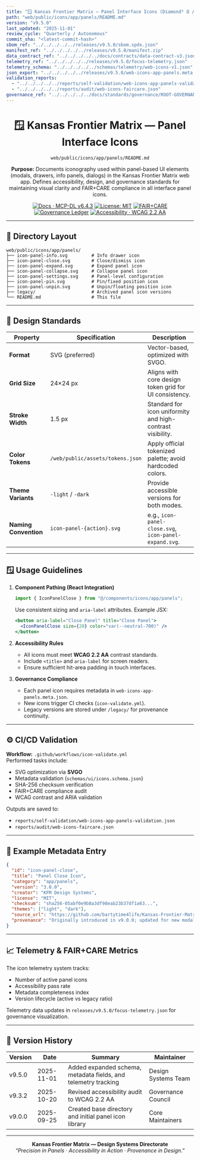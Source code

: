 ```yaml
---
title: "🪟 Kansas Frontier Matrix — Panel Interface Icons (Diamond⁹ Ω / Crown∞Ω Ultimate Certified)"
path: "web/public/icons/app/panels/README.md"
version: "v9.5.0"
last_updated: "2025-11-01"
review_cycle: "Quarterly / Autonomous"
commit_sha: "<latest-commit-hash>"
sbom_ref: "../../../../../releases/v9.5.0/sbom.spdx.json"
manifest_ref: "../../../../../releases/v9.5.0/manifest.zip"
data_contract_ref: "../../../../../docs/contracts/data-contract-v3.json"
telemetry_ref: "../../../../../releases/v9.5.0/focus-telemetry.json"
telemetry_schema: "../../../../../schemas/telemetry/web-icons-v1.json"
json_export: "../../../../../releases/v9.5.0/web-icons-app-panels.meta.json"
validation_reports:
  - "../../../../../reports/self-validation/web-icons-app-panels-validation.json"
  - "../../../../../reports/audit/web-icons-faircare.json"
governance_ref: "../../../../../docs/standards/governance/ROOT-GOVERNANCE.md"
---
```


<div align="center">

# 🪟 Kansas Frontier Matrix — **Panel Interface Icons**
`web/public/icons/app/panels/README.md`

**Purpose:** Documents iconography used within panel-based UI elements (modals, drawers, info panels, dialogs) in the Kansas Frontier Matrix web app. Defines accessibility, design, and governance standards for maintaining visual clarity and FAIR+CARE compliance in all interface panel icons.

[![Docs · MCP-DL v6.4.3](https://img.shields.io/badge/Docs-MCP--DL%20v6.4.3-blue)](../../../../../docs/standards/markdown_rules.md)
[![License: MIT](https://img.shields.io/badge/License-MIT-green)](../../../../../LICENSE)
[![FAIR+CARE](https://img.shields.io/badge/FAIR%2BCARE-Compliant-orange)](../../../../../docs/standards/governance/ROOT-GOVERNANCE.md)
[![Governance Ledger](https://img.shields.io/badge/Governance-Ledger-Active-purple)](../../../../../docs/standards/governance/LEDGER.md)
[![Accessibility · WCAG 2.2 AA](https://img.shields.io/badge/Accessibility-WCAG%202.2%20AA-blueviolet)](https://www.w3.org/WAI/WCAG22/)

</div>

---

## 📁 Directory Layout

```
web/public/icons/app/panels/
├── icon-panel-info.svg         # Info drawer icon
├── icon-panel-close.svg        # Close/dismiss icon
├── icon-panel-expand.svg       # Expand panel icon
├── icon-panel-collapse.svg     # Collapse panel icon
├── icon-panel-settings.svg     # Panel-level configuration
├── icon-panel-pin.svg          # Pin/fixed position icon
├── icon-panel-unpin.svg        # Unpin/floating position icon
├── legacy/                     # Archived panel icon versions
└── README.md                   # This file
```

---

## 🧩 Design Standards

| Property | Specification | Description |
|-----------|----------------|-------------|
| **Format** | SVG (preferred) | Vector-based, optimized with SVGO. |
| **Grid Size** | 24×24 px | Aligns with core design token grid for UI consistency. |
| **Stroke Width** | 1.5 px | Standard for icon uniformity and high-contrast visibility. |
| **Color Tokens** | `/web/public/assets/tokens.json` | Apply official tokenized palette; avoid hardcoded colors. |
| **Theme Variants** | `-light` / `-dark` | Provide accessible versions for both modes. |
| **Naming Convention** | `icon-panel-{action}.svg` | e.g., `icon-panel-close.svg`, `icon-panel-expand.svg`. |

---

## 🪟 Usage Guidelines

1. **Component Pathing (React Integration)**  
   ```js
   import { IconPanelClose } from "@/components/icons/app/panels";
   ```
   Use consistent sizing and `aria-label` attributes. Example JSX:
   ```jsx
   <button aria-label="Close Panel" title="Close Panel">
     <IconPanelClose size={20} color="var(--neutral-700)" />
   </button>
   ```

2. **Accessibility Rules**  
   - All icons must meet **WCAG 2.2 AA** contrast standards.  
   - Include `<title>` and `aria-label` for screen readers.  
   - Ensure sufficient hit-area padding in touch interfaces.

3. **Governance Compliance**  
   - Each panel icon requires metadata in `web-icons-app-panels.meta.json`.  
   - New icons trigger CI checks (`icon-validate.yml`).  
   - Legacy versions are stored under `/legacy/` for provenance continuity.

---

## ⚙️ CI/CD Validation

**Workflow:** `.github/workflows/icon-validate.yml`  
Performed tasks include:
- SVG optimization via **SVGO**  
- Metadata validation (`schemas/ui/icons.schema.json`)  
- SHA-256 checksum verification  
- FAIR+CARE compliance audit  
- WCAG contrast and ARIA validation  

Outputs are saved to:
- `reports/self-validation/web-icons-app-panels-validation.json`  
- `reports/audit/web-icons-faircare.json`

---

## 🧾 Example Metadata Entry

```json
{
  "id": "icon-panel-close",
  "title": "Panel Close Icon",
  "category": "app/panels",
  "version": "3.0.0",
  "creator": "KFM Design Systems",
  "license": "MIT",
  "checksum": "sha256-05abf0e9b8a3df98eab23b37df1a63...",
  "themes": ["light", "dark"],
  "source_url": "https://github.com/bartytime4life/Kansas-Frontier-Matrix",
  "provenance": "Originally introduced in v9.0.0; updated for new modal UI in v9.5.0"
}
```

---

## 📈 Telemetry & FAIR+CARE Metrics

The icon telemetry system tracks:
- Number of active panel icons  
- Accessibility pass rate  
- Metadata completeness index  
- Version lifecycle (active vs legacy ratio)  

Telemetry data updates in `releases/v9.5.0/focus-telemetry.json` for governance visualization.

---

## 🧾 Version History

| Version | Date | Summary | Maintainer |
|----------|------|----------|-------------|
| v9.5.0 | 2025-11-01 | Added expanded schema, metadata fields, and telemetry tracking | Design Systems Team |
| v9.3.2 | 2025-10-20 | Revised accessibility audit to WCAG 2.2 AA | Governance Council |
| v9.0.0 | 2025-09-25 | Created base directory and initial panel icon library | Core Maintainers |

---

<div align="center">

**Kansas Frontier Matrix — Design Systems Directorate**  
*“Precision in Panels · Accessibility in Action · Provenance in Design.”*

</div>

